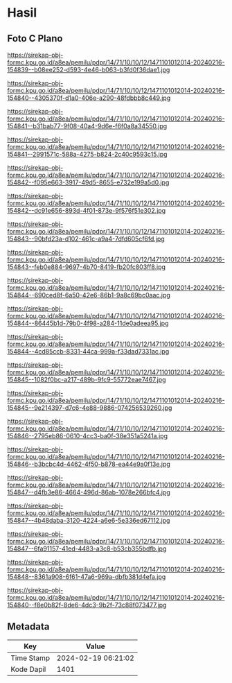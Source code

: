 # Hasil

## Foto C Plano

https://sirekap-obj-formc.kpu.go.id/a8ea/pemilu/pdpr/14/71/10/10/12/1471101012014-20240216-154839--b08ee252-d593-4e46-b063-b3fd0f36dae1.jpg

https://sirekap-obj-formc.kpu.go.id/a8ea/pemilu/pdpr/14/71/10/10/12/1471101012014-20240216-154840--4305370f-d1a0-406e-a290-48fdbbb8c449.jpg

https://sirekap-obj-formc.kpu.go.id/a8ea/pemilu/pdpr/14/71/10/10/12/1471101012014-20240216-154841--b31bab77-9f08-40a4-9d6e-f6f0a8a34550.jpg

https://sirekap-obj-formc.kpu.go.id/a8ea/pemilu/pdpr/14/71/10/10/12/1471101012014-20240216-154841--2991571c-588a-4275-b824-2c40c9593c15.jpg

https://sirekap-obj-formc.kpu.go.id/a8ea/pemilu/pdpr/14/71/10/10/12/1471101012014-20240216-154842--f095e663-3917-49d5-8655-e732e199a5d0.jpg

https://sirekap-obj-formc.kpu.go.id/a8ea/pemilu/pdpr/14/71/10/10/12/1471101012014-20240216-154842--dc91e656-893d-4f01-873e-9f576f51e302.jpg

https://sirekap-obj-formc.kpu.go.id/a8ea/pemilu/pdpr/14/71/10/10/12/1471101012014-20240216-154843--90bfd23a-d102-461c-a9a4-7dfd605cf6fd.jpg

https://sirekap-obj-formc.kpu.go.id/a8ea/pemilu/pdpr/14/71/10/10/12/1471101012014-20240216-154843--feb0e884-9697-4b70-8419-fb20fc803ff8.jpg

https://sirekap-obj-formc.kpu.go.id/a8ea/pemilu/pdpr/14/71/10/10/12/1471101012014-20240216-154844--690ced8f-6a50-42e6-86b1-9a8c69bc0aac.jpg

https://sirekap-obj-formc.kpu.go.id/a8ea/pemilu/pdpr/14/71/10/10/12/1471101012014-20240216-154844--86445b1d-79b0-4f98-a284-11de0adeea95.jpg

https://sirekap-obj-formc.kpu.go.id/a8ea/pemilu/pdpr/14/71/10/10/12/1471101012014-20240216-154844--4cd85ccb-8331-44ca-999a-f33dad7331ac.jpg

https://sirekap-obj-formc.kpu.go.id/a8ea/pemilu/pdpr/14/71/10/10/12/1471101012014-20240216-154845--1082f0bc-a217-489b-9fc9-55772eae7467.jpg

https://sirekap-obj-formc.kpu.go.id/a8ea/pemilu/pdpr/14/71/10/10/12/1471101012014-20240216-154845--9e214397-d7c6-4e88-9886-074256539260.jpg

https://sirekap-obj-formc.kpu.go.id/a8ea/pemilu/pdpr/14/71/10/10/12/1471101012014-20240216-154846--2795eb86-0610-4cc3-ba0f-38e351a5241a.jpg

https://sirekap-obj-formc.kpu.go.id/a8ea/pemilu/pdpr/14/71/10/10/12/1471101012014-20240216-154846--b3bcbc4d-4462-4f50-b878-ea44e9a0f13e.jpg

https://sirekap-obj-formc.kpu.go.id/a8ea/pemilu/pdpr/14/71/10/10/12/1471101012014-20240216-154847--d4fb3e86-4664-496d-86ab-1078e266bfc4.jpg

https://sirekap-obj-formc.kpu.go.id/a8ea/pemilu/pdpr/14/71/10/10/12/1471101012014-20240216-154847--4b48daba-3120-4224-a6e6-5e336ed67112.jpg

https://sirekap-obj-formc.kpu.go.id/a8ea/pemilu/pdpr/14/71/10/10/12/1471101012014-20240216-154847--6fa91157-41ed-4483-a3c8-b53cb355bdfb.jpg

https://sirekap-obj-formc.kpu.go.id/a8ea/pemilu/pdpr/14/71/10/10/12/1471101012014-20240216-154848--8361a908-6f61-47a6-969a-dbfb381d4efa.jpg

https://sirekap-obj-formc.kpu.go.id/a8ea/pemilu/pdpr/14/71/10/10/12/1471101012014-20240216-154840--f8e0b82f-8de6-4dc3-9b2f-73c88f073477.jpg


## Metadata

| Key        | Value               |
| ---------- | ------------------- |
| Time Stamp | 2024-02-19 06:21:02 |
| Kode Dapil | 1401                |



